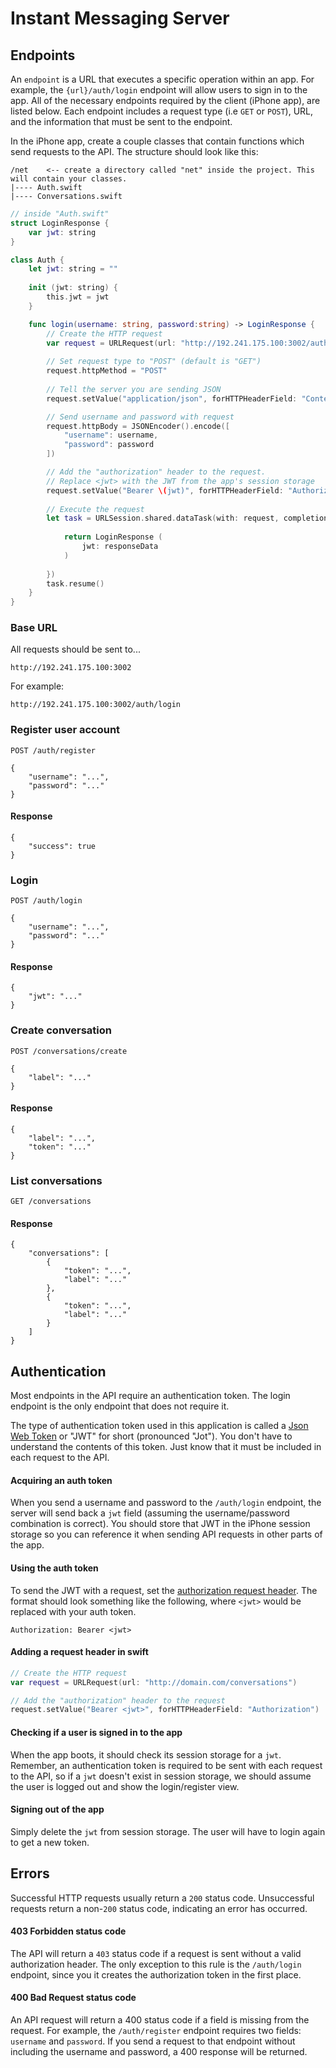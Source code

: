 # Instant Messaging Server

## Endpoints
An `endpoint` is a URL that executes a specific operation within an app. For example, the `{url}/auth/login` endpoint will allow users to sign in to the app. All of the necessary endpoints required by the client (iPhone app), are listed below. Each endpoint includes a request type (i.e `GET` or `POST`), URL, and the information that must be sent to the endpoint.

In the iPhone app, create a couple classes that contain functions which send requests to the API. The structure should look like this:

```
/net    <-- create a directory called "net" inside the project. This will contain your classes.
|---- Auth.swift
|---- Conversations.swift
```

```swift
// inside "Auth.swift"
struct LoginResponse {
    var jwt: string
}

class Auth {
    let jwt: string = ""
    
    init (jwt: string) {
        this.jwt = jwt
    }

    func login(username: string, password:string) -> LoginResponse {
        // Create the HTTP request
        var request = URLRequest(url: "http://192.241.175.100:3002/auth/login")
        
        // Set request type to "POST" (default is "GET")
        request.httpMethod = "POST"
        
        // Tell the server you are sending JSON
        request.setValue("application/json", forHTTPHeaderField: "Content-Type")

        // Send username and password with request
        request.httpBody = JSONEncoder().encode([
            "username": username,
            "password": password
        ])

        // Add the "authorization" header to the request.
        // Replace <jwt> with the JWT from the app's session storage
        request.setValue("Bearer \(jwt)", forHTTPHeaderField: "Authorization")
        
        // Execute the request
        let task = URLSession.shared.dataTask(with: request, completionHandler: { (responseData: Data?, response: URLResponse?, error: Error?) in
            
            return LoginResponse (
                jwt: responseData
            )
            
        })
        task.resume()
    }
}
```

### Base URL

All requests should be sent to...

```
http://192.241.175.100:3002
```

For example:

```
http://192.241.175.100:3002/auth/login
```

### Register user account

```
POST /auth/register

{
    "username": "...",
    "password": "..."
}
```

#### Response

```
{
    "success": true
}
```

### Login

```
POST /auth/login

{
    "username": "...",
    "password": "..."
}
```

#### Response

```
{
    "jwt": "..."
}
```

### Create conversation

```
POST /conversations/create

{
    "label": "..."
}
```

#### Response

```
{
    "label": "...",
    "token": "..."
}
```

### List conversations

```
GET /conversations
```

#### Response

```
{
    "conversations": [
        {
            "token": "...",
            "label": "..."
        },
        {
            "token": "...",
            "label": "..."
        }
    ]
}
```

## Authentication
Most endpoints in the API require an authentication token. The login endpoint is the only endpoint that does not require it.

The type of authentication token used in this application is called a [Json Web Token](https://jwt.io) or "JWT" for short (pronounced "Jot"). You don't have to understand the contents of this token. Just know that it must be included in each request to the API.

#### Acquiring an auth token
When you send a username and password to the `/auth/login` endpoint, the server will send back a `jwt` field (assuming the username/password combination is correct). You should store that JWT in the iPhone session storage so you can reference it when sending API requests in other parts of the app.

#### Using the auth token
To send the JWT with a request, set the [authorization request header](https://developer.mozilla.org/en-US/docs/Web/HTTP/Headers/Authorization). The format should look something like the following, where `<jwt>` would be replaced with your auth token.

```
Authorization: Bearer <jwt>
```

#### Adding a request header in swift

```swift
// Create the HTTP request
var request = URLRequest(url: "http://domain.com/conversations")

// Add the "authorization" header to the request
request.setValue("Bearer <jwt>", forHTTPHeaderField: "Authorization")
```

#### Checking if a user is signed in to the app
When the app boots, it should check its session storage for a `jwt`. Remember, an authentication token is required to be sent with each request to the API, so if a `jwt` doesn't exist in session storage, we should assume the user is logged out and show the login/register view.

#### Signing out of the app
Simply delete the `jwt` from session storage. The user will have to login again to get a new token.

## Errors
Successful HTTP requests usually return a `200` status code. Unsuccessful requests return a non-`200` status code, indicating an error has occurred. 

#### 403 Forbidden status code
The API will return a `403` status code if a request is sent without a valid authorization header. The only exception to this rule is the `/auth/login` endpoint, since you it creates the authorization token in the first place.

#### 400 Bad Request status code
An API request will return a 400 status code if a field is missing from the request. For example, the `/auth/register` endpoint requires two fields: `username` and `password`. If you send a request to that endpoint without including the username and password, a 400 response will be returned.

